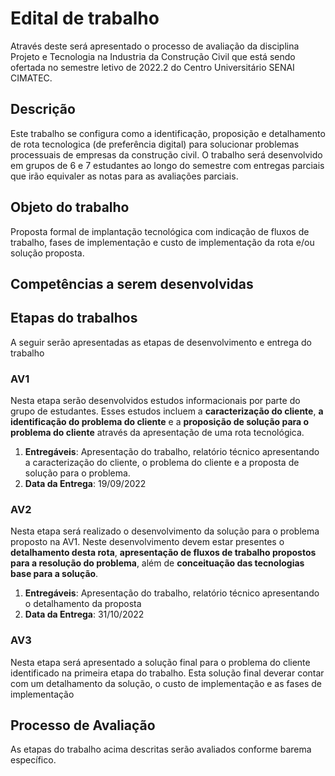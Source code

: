 # Edital de trabalho

Através deste será apresentado o processo de avaliação da disciplina Projeto e Tecnologia na Industria da Construção Civil que está sendo ofertada no semestre letivo de 2022.2 do Centro Universitário SENAI CIMATEC.

## Descrição
Este trabalho se configura como a identificação, proposição e detalhamento de rota tecnologica (de preferência digital) para solucionar problemas processuais de empresas da construção civil. O trabalho será desenvolvido em grupos de 6 e 7 estudantes ao longo do semestre com entregas parciais que irão equivaler as notas para as avaliações parciais.


## Objeto do trabalho
Proposta formal de implantação tecnológica com indicação de fluxos de trabalho, fases de implementação e custo de implementação da rota e/ou solução proposta.


## Competências a serem desenvolvidas



## Etapas do trabalhos

A seguir serão apresentadas as etapas de desenvolvimento e entrega do trabalho


### AV1
Nesta etapa serão desenvolvidos estudos informacionais por parte do grupo de estudantes. Esses estudos incluem a **caracterização do cliente**, **a identificação do problema do cliente** e a **proposição de solução para o problema do cliente** através da apresentação de uma rota tecnológica.

1. **Entregáveis**: Apresentação do trabalho, relatório técnico apresentando a caracterização do cliente, o problema do cliente e a proposta de solução para o problema.
2. **Data da Entrega**: 19/09/2022


### AV2
Nesta etapa será realizado o desenvolvimento da solução para o problema proposto na AV1. Neste desenvolvimento devem estar presentes o **detalhamento desta rota**, **apresentação de fluxos de trabalho propostos para a resolução do problema**, além de **conceituação das tecnologias base para a solução**.

1. **Entregáveis**: Apresentação do trabalho, relatório técnico apresentando o detalhamento da proposta
2. **Data da Entrega**: 31/10/2022


### AV3
Nesta etapa será apresentado a solução final para o problema do cliente identificado na primeira etapa do trabalho. Esta solução final deverar contar com um detalhamento da solução, o custo de implementação e as fases de implementação 

## Processo de Avaliação
As etapas do trabalho acima descritas serão avaliados conforme barema específico.
